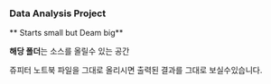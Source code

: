 ### Data Analysis Project 
** Starts small but Deam big**

**해당 폴더**는 소스를 올릴수 있는 공간

쥬피터 노트북 파일을 그대로 올리시면 출력된 결과를 그대로 보실수있습니다.